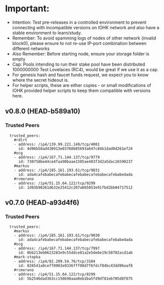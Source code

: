 # Important:
- Intention: Test pre-releases in a controlled environment to prevent connecting with incompatible versions on IOHK network and also have a stable environment to learn/study.
- Remember: To avoid spamming logs of nodes of other network (invalid block0), please ensure to not re-use IP-port combination between different networks
- Also Remember: Before starting node, ensure your storage folder is empty
- Cap: Pools intending to run their stake pool have been distributed 1000000000 Test Lovelaces (RC4), would be great if we use it as a cap.
- For genesis hash and faucet funds request, we expect you to know where the secret hideout is.
- For helper scripts, these are either copies - or small modifications of IOHK provided helper scripts to keep them compatible with versions here.

## v0.8.0 (HEAD-b589a10)

### Trusted Peers
```
  trusted_peers:
    #rdlrt
    - address: /ip4/139.99.221.149/tcp/4001
      id: 4d96b58ad438913e03768b85693a647c84b1dad0d261ef24
    #ocg
    - address: /ip4/167.71.144.137/tcp/9779
      id: 730758be44ce4faa90baae1505ae483f3d2a5dac26590237
    #markus
    - address: /ip4/185.161.193.61/tcp/9031
      id: ada4cafebabecafebabecafebabecafebabecafebabe4ada
    #rcmorano
    - address: /ip4/51.15.64.122/tcp/9299
      id: 1d93b98261d632e25412c207a665053e91fbd2bb04717512

```

## v0.7.0 (HEAD-a93d4f6)

### Trusted Peers
```
  trusted_peers:
    #markus
    - address: /ip4/185.161.193.61/tcp/9030
      id: ada4cafebabecafebabecafebabecafebabecafebabe4ada
    #ocg
    - address: /ip4/167.71.144.137/tcp/7997
      id: 0bb213eb0623283e9c55ddce81a2e5de6e19c50702acd1ab
    #mark-stopka
    - address: /ip4/82.209.54.76/tcp/3104
      id: 026541a8ceff8903e9336fff08d7f6fdcf84bc43dd96aaf8
    #rcmorano
    - address: /ip4/51.15.64.122/tcp/8299
      id: 5b2546dad363cc150b98aaa0eb1ba5fd9df81eb705d8f875

```

